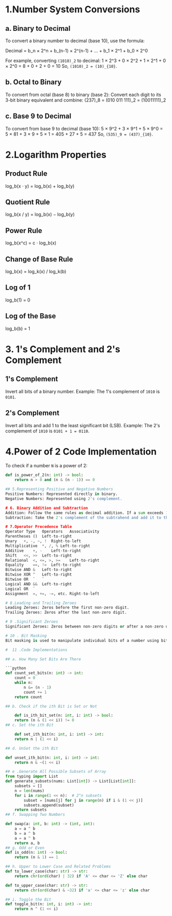 # 1.Number System Conversions

## a. Binary to Decimal

To convert a binary number to decimal (base 10), use the formula:

Decimal = b_n × 2^n + b_(n-1) × 2^(n-1) + … + b_1 × 2^1 + b_0 × 2^0

For example, converting `(1010)_2` to decimal:
1 × 2^3 + 0 × 2^2 + 1 × 2^1 + 0 × 2^0 = 8 + 0 + 2 + 0 = 10
So, `(1010)_2 = (10)_{10}`.

## b. Octal to Binary

To convert from octal (base 8) to binary (base 2):
Convert each digit to its 3-bit binary equivalent and combine:
(237)_8 = (010 011 111)_2 = (10011111)_2


## c. Base 9 to Decimal
To convert from base 9 to decimal (base 10):
5 × 9^2 + 3 × 9^1 + 5 × 9^0 = 5 × 81 + 3 × 9 + 5 × 1 = 405 + 27 + 5 = 437
So, `(535)_9 = (437)_{10}`.

# 2.Logarithm Properties

## Product Rule
log_b(x ⋅ y) = log_b(x) + log_b(y)

## Quotient Rule
log_b(x / y) = log_b(x) − log_b(y)


## Power Rule
log_b(x^c) = c ⋅ log_b(x)


## Change of Base Rule
log_b(x) = log_k(x) / log_k(b)


## Log of 1
log_b(1) = 0

## Log of the Base
log_b(b) = 1

# 3. 1's Complement and 2's Complement

## 1's Complement
Invert all bits of a binary number.
Example: The 1's complement of `1010` is `0101`.

## 2's Complement
Invert all bits and add 1 to the least significant bit (LSB).
Example: The 2's complement of `1010` is `0101 + 1 = 0110`.

# 4.Power of 2 Code Implementation

To check if a number `N` is a power of 2:

```python
def is_power_of_2(n: int) -> bool:
    return n > 0 and (n & (n - 1)) == 0

## 5.Representing Positive and Negative Numbers
Positive Numbers: Represented directly in binary.
Negative Numbers: Represented using 2's complement.

# 6. Binary Addition and Subtraction
Addition: Follow the same rules as decimal addition. If a sum exceeds 1, carry 1 to the next column.
Subtraction: Take the 2's complement of the subtrahend and add it to the minuend.

# 7.Operator Precedence Table
Operator Type	Operators	Associativity
Parentheses	()	Left-to-right
Unary	+, -, ~, !	Right-to-left
Multiplicative	*, /, %	Left-to-right
Additive	+, -	Left-to-right
Shift	<<, >>	Left-to-right
Relational	<, <=, >, >=	Left-to-right
Equality	==, !=	Left-to-right
Bitwise AND	&	Left-to-right
Bitwise XOR	^	Left-to-right
Bitwise OR	`	`
Logical AND	&&	Left-to-right
Logical OR	`	
Assignment	=, +=, -=, etc.	Right-to-left

# 8.Leading and Trailing Zeroes
Leading Zeroes: Zeros before the first non-zero digit.
Trailing Zeroes: Zeros after the last non-zero digit.

# 9 .Significant Zeroes
Significant Zeroes: Zeros between non-zero digits or after a non-zero digit in decimal places.

# 10 . Bit Masking
Bit masking is used to manipulate individual bits of a number using bitwise operations (AND, OR, XOR, etc.).

#  11 .Code Implementations

## a. How Many Set Bits Are There

```python
def count_set_bits(n: int) -> int:
    count = 0
    while n:
        n &= (n - 1)  
        count += 1
    return count

## b. Check if the ith Bit is Set or Not

    def is_ith_bit_set(n: int, i: int) -> bool:
    return (n & (1 << i)) != 0
## c. Set the ith Bit

    def set_ith_bit(n: int, i: int) -> int:
    return n | (1 << i)

## d. UnSet the ith Bit

def unset_ith_bit(n: int, i: int) -> int:
    return n & ~(1 << i)

## e .Generate All Possible Subsets of Array
from typing import List
def generate_subsets(nums: List[int]) -> List[List[int]]:
    subsets = []
    n = len(nums)
    for i in range(1 << n):  # 2^n subsets
        subset = [nums[j] for j in range(n) if i & (1 << j)]
        subsets.append(subset)
    return subsets
## f. Swapping Two Numbers

def swap(a: int, b: int) -> (int, int):
    a = a ^ b
    b = a ^ b
    a = a ^ b
    return a, b
## g. Odd or Even
def is_odd(n: int) -> bool:
    return (n & 1) == 1

## h. Upper to Lower Case and Related Problems
def to_lower_case(char: str) -> str:
    return chr(ord(char) | 32) if 'A' <= char <= 'Z' else char

def to_upper_case(char: str) -> str:
    return chr(ord(char) & ~32) if 'a' <= char <= 'z' else char

## i. Toggle the Bit
def toggle_bit(n: int, i: int) -> int:
    return n ^ (1 << i)








